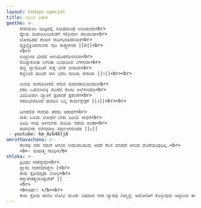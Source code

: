 ```yaml
---
layout: todays-special
title: ಇಂದಿನ ವಿಷೇಶ
geethe: >- 
     ಸೇವೆಯೆಂಬ ಯಜ್ಞದಲ್ಲಿ ಸಮಿಧೆಯಂಥೆ ಉರಿಯುವಾ<br>
     ಧ್ಯೇಯ ಮಹಾಜಲಧಿಯೆಡೆಗೆ ಸಲಿಲವಾಗಿ ಹರಿಯುವಾ<br>
     ಲೋಕಹಿತದ ಕಾಯಕ ನಾಡಿಗಭಯದಾಯಕ<br>
     ವ್ಯಕ್ತಿವ್ಯಕ್ತಿಯಾಗಬೇಕು ನೈಜ ರಾಷ್ಟ್ರಸೇವಕ ||ಪ||<br>
     <br>
     ಉಚ್ಚನೀಚ ಭೇದವ ಅಳಿಸಿದೂರಗೊಳಿಸುವಾ<br>
     ರೊಚ್ಚುರೋಷ ನೀಗುತಾ ಬಂಧುಭಾವ ಬೆಳೆಸುವಾ<br>
     ಹಚ್ಚಿ ಜ್ಞಾನದೀವಿಗೆ ಸುತ್ತ ಬೆಳಕ ಬೀರುವಾ<br>
     ಕೆಚ್ಚಿನಿಂದ ಮುಂದೆ ಸಾಗಿ ಭರದಿ ಗುರಿಯ ಸೇರುವಾ ||೧||<br><br>

     ಎಲೆಯ ಮರೆಯೊಳರಲಿ ನಗುವ ಸುಮನರಾಶಿಯಂದದಿ<br>
     ಕಡಲ ಒಡಲೊಳುಕ್ಕಿ ಮೊರೆವ ಕೋಟಿ ಅಲೆಗಳಂದದಿ<br>
     ವಿಮುಖರಾಗಿ ಖ್ಯಾತಿಗೆ ಪ್ರಚಾರಕೆ ಪ್ರಶಂಸೆಗೆ<br>
     ಸಹಜಭಾವದಿಂದ ಧುಮುಕಿ ಬನ್ನಿ ಕಾರ್ಯಕ್ಷೇತ್ರಕೆ ||೨||<br><br>

     ದೀನದಲಿತ ಸೇವೆಯೆ ಪರಮ ಆರಾಧನೆ<br>
     ಸಾಕು ಬರಿಯ ಬೋಧನೆ ಬೇಕು ಹಿರಿಯ ಸಾಧನೆ<br>
     ದಿಟದಿ ನಾವು ಅಳಿಸಬೇಕು ನುಡಿಯ ನಡೆಯ ಅಂತರ<br>
     ರಚಿಸಬೇಕು ನವಸಮಾಜ ಸರ್ವಾಂಗಸುಂದರ ||೩||
 - youtube: km_Azb46ljA
amruthavachana: >- 
     ಕೆಲಸವು ಸದಾ ನಮಗೆ ಆನಂದ ನೀಡದಿರಬಹುದು ಆದರೆ ಕೆಲಸ ಮಾಡದೆ ಆನಂದ ದೊರೆಯುವುದಿಲ್ಲ.<br>
     <b>- ಮಹಾತ್ಮ ಗಾಂಧಿ</b>
shloka: >- 
     ತ್ರಿವಿಧಂ ನರಕಸ್ಯೇಧಂ<br>
     ದ್ವಾರಂ ನಾಶನಮಾತ್ಮನಃ |<br>
     ಕಾಮ ಕ್ರೋಧಸ್ತಥಾ ಲೋಭ<br>
     ತಸ್ಮಾದೇತತ್ತ್ರಯಂತ್ಯಜೇತ್ ||
     <hr>
     <b>ಅರ್ಥ: </b><br>
     ಕಾಮ ಕ್ರೋಧ ಹಾಗೂ ಲೋಭ ಮೂರು ವಿಧವಾದ ನರಕ ದ್ವಾರವು ನಮ್ಮನ್ನು ಅದೋಗತಿಗೆ ಕೊಳ್ಳುವುದು ಆದ್ದರಿಂದ ಈ ಮೂರು ವಿಷಯಗಳನ್ನು ತ್ಯಜಿಸಬೇಕು.
---
```


